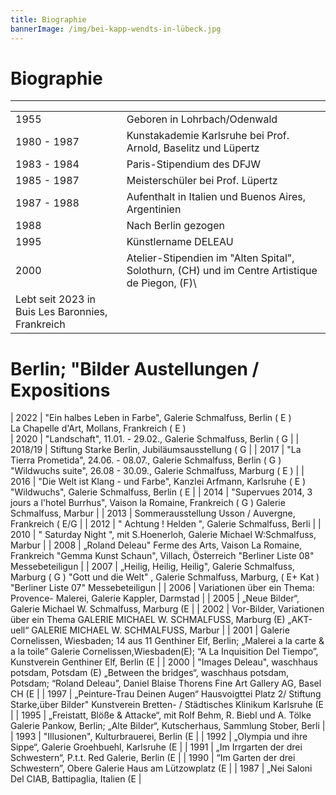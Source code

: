 ```yaml
---
title: Biographie
bannerImage: /img/bei-kapp-wendts-in-lübeck.jpg
---
```

# Biographie

- - -

|                                                  |                                                                                                |
| ------------------------------------------------ | ---------------------------------------------------------------------------------------------- |
| 1955                                             | Geboren in Lohrbach/Odenwald                                                                   |
| 1980 - 1987                                      | Kunstakademie Karlsruhe bei Prof. Arnold, Baselitz und Lüpertz                                 |
| 1983 - 1984                                      | Paris-Stipendium des DFJW                                                                      |
| 1985 - 1987                                      | Meisterschüler bei Prof. Lüpertz                                                               |
| 1987 - 1988                                      | Aufenthalt in Italien und Buenos Aires, Argentinien                                            |
| 1988                                             | Nach Berlin gezogen                                                                            |
| 1995                                             | Künstlername DELEAU                                                                            |
| 2000                                             | Atelier-Stipendien im "Alten Spital", Solothurn, (CH) und im Centre Artistique de Piegon, (F)\ |
| Lebt seit 2023 in Buis Les Baronnies, Frankreich |                                                                                                |

#  Berlin; "Bilder Austellungen / Expositions

\| 2022    | "Ein halbes Leben in Farbe", Galerie Schmalfuss, Berlin ( E )\
                  La Chapelle d'Art, Mollans, Frankreich ( E )                                                                                              
| 2020    | "Landschaft", 11.01. - 29.02., Galerie Schmalfuss, Berlin ( G                                                                                                                                            |
| 2018/19 | Stiftung Starke Berlin, Jubiläumsausstellung ( G                                                                                                                                                         |
| 2017    | "La Tierra Prometida", 24.06. - 08.07., Galerie Schmalfuss, Berlin ( G ) "Wildwuchs suite",               26.08 - 30.09., Galerie Schmalfuss, Marburg ( E )                                                                |
| 2016    | "Die Welt ist Klang - und Farbe", Kanzlei Arfmann, Karlsruhe ( E ) "Wildwuchs", Galerie Schmalfuss, Berlin ( E                                                                                           |
| 2014    | "Supervues 2014, 3 jours a l'hotel Burrhus", Vaison la Romaine, Frankreich ( G ) Galerie Schmalfuss, Marbur                                                                                              |
| 2013    | Sommerausstellung Usson / Auvergne, Frankreich ( E/G                                                                                                                                                     |
| 2012    | " Achtung ! Helden ", Galerie Schmalfuss, Berli                                                                                                                                                          |
| 2010    | " Saturday Night ", mit S.Hoenerloh, Galerie Michael W:Schmalfuss, Marbur                                                                                                                                |
| 2008    | „Roland Deleau" Ferme des Arts, Vaison La Romaine, Frankreich "Gemma Kunst Schaun", Villach, Österreich "Berliner Liste 08" Messebeteiligun                                                              |
| 2007    | „Heilig, Heilig, Heilig", Galerie Schmalfuss, Marburg ( G ) "Gott und die Welt" , Galerie Schmalfuss, Marburg, ( E+ Kat ) "Berliner Liste 07" Messebeteiligun                                            |
| 2006    | Variationen über ein Thema: Provence- Malerei, Galerie Kappler, Darmstad                                                                                                                                 |
| 2005    | „Neue Bilder“, Galerie Michael W. Schmalfuss, Marburg (E                                                                                                                                                 |
| 2002    | Vor-Bilder, Variationen über ein Thema GALERIE MICHAEL W. SCHMALFUSS, Marburg (E) „AKT-uell“ GALERIE MICHAEL W. SCHMALFUSS, Marbur                                                                       |
| 2001    | Galerie Cornelissen, Wiesbaden; 14 aus 11 Genthiner Elf, Berlin; „Malerei a la carte & a la toile” Galerie Cornelissen,Wiesbaden(E); “A La Inquisition Del Tiempo”, Kunstverein Genthiner Elf, Berlin (E |
| 2000    | "Images Deleau", waschhaus potsdam, Potsdam (E) „Between the bridges“, waschhaus potsdam, Potsdam; “Roland Deleau”, Daniel Blaise Thorens Fine Art Gallery AG, Basel CH (E                               |
| 1997    | „Peinture-Trau Deinen Augen“ Hausvoigttei Platz 2/ Stiftung Starke,über Bilder" Kunstverein Bretten- / Städtisches Klinikum Karlsruhe (E                                                |
| 1995    | „Freistatt, Blöße & Attacke“, mit Rolf Behm, R. Biebl und A. Tölke Galerie Pankow, Berlin; „Alte Bilder“, Kutscherhaus, Sammlung Stober, Berli                                                           |
| 1993    | "Illusionen", Kulturbrauerei, Berlin (E                                                                                                                                                                  |
| 1992    | „Olympia und ihre Sippe“, Galerie Groehbuehl, Karlsruhe (E                                                                                                                                               |
| 1991    | „Im Irrgarten der drei Schwestern“, P.t.t. Red Galerie, Berlin (E                                                                                                                                        |
| 1990    | “Im Garten der drei Schwestern”, Obere Galerie Haus am Lützowplatz (E                                                                                                                                    |
| 1987    | „Nei Saloni Del CIAB, Battipaglia, Italien (E                                                                                                                                                            |